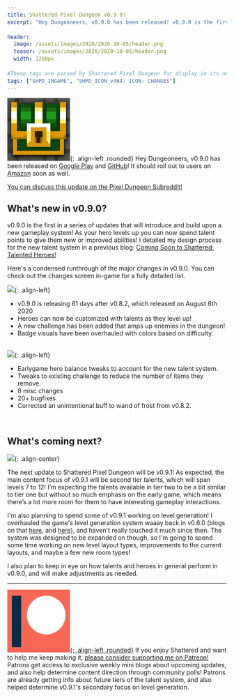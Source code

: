 ```yaml
---
title: Shattered Pixel Dungeon v0.9.0!
excerpt: "Hey Dungeoneers, v0.9.0 has been released! v0.9.0 is the first in a series of updates that will introduce and build upon a new gameplay system! As your hero levels up you can now spend talent points to give them new or improved abilities!"

header:
  image: /assets/images/2020/2020-10-05/header.png
  teaser: /assets/images/2020/2020-10-05/header.png
  width: 1260px

#These tags are parsed by Shattered Pixel Dungeon for display in its news feed
tags: ["SHPD_INGAME", "SHPD_ICON_v464: ICON: CHANGES"]
---
```


![](/assets/images/icons/SHPD.png){: .align-left .rounded} Hey Dungeoneers, v0.9.0 has been released on [Google Play](https://play.google.com/store/apps/details?id=com.shatteredpixel.shatteredpixeldungeon) and [GitHub](https://github.com/00-Evan/shattered-pixel-dungeon/releases)! It should roll out to users on [Amazon](https://www.amazon.com/Shattered-Pixel-Dungeon/dp/B00OH2C21M/) soon as well.

[You can discuss this update on the Pixel Dungeon Subreddit!](https://www.reddit.com/r/PixelDungeon/comments/j5qdfu/)

## What's new in v0.9.0?

v0.9.0 is the first in a series of updates that will introduce and build upon a new gameplay system! As your hero levels up you can now spend talent points to give them new or improved abilities! I detailed my design process for the new talent system in a previous blog: [Coming Soon to Shattered: Talented Heroes!](/blog/coming-soon-to-shattered-talented-heroes.html)

Here's a condensed runthrough of the major changes in v0.9.0. You can check out the changes screen in-game for a fully detailed list.

![](/assets/images/{{page.date|date:'%Y/%Y-%m-%d'}}/new.png){: .align-left}
- v0.9.0 is releasing 61 days after v0.8.2, which released on August 6th 2020
- Heroes can now be customized with talents as they level up!
- A new challenge has been added that amps up enemies in the dungeon!
- Badge visuals have been overhauled with colors based on difficulty.
<br><br>

![](/assets/images/{{page.date|date:'%Y/%Y-%m-%d'}}/changes.png){: .align-left}
- Earlygame hero balance tweaks to account for the new talent system.
- Tweaks to existing challenge to reduce the number of items they remove. 
- 8 misc changes
- 20+ bugfixes
- Corrected an unintentional buff to wand of frost from v0.8.2.
<br>

## What's coming next?

![](/assets/images/{{page.date|date:'%Y/%Y-%m-%d'}}/stars.png){: .align-center}

The next update to Shattered Pixel Dungeon will be v0.9.1! As expected, the main content focus of v0.9.1 will be second tier talents, which will span levels 7 to 12! I’m expecting the talents available in tier two to be a bit similar to tier one but without so much emphasis on the early game, which means there’s a lot more room for them to have interesting gameplay interactions.

I'm also planning to spend some of v0.9.1 working on level generation! I overhauled the game's level generation system waaay back in v0.6.0 (blogs on that [here](/blog/whats-coming-in-shattered-pixel-dungeon-v060.html), and [here](/blog/whats-coming-in-shattered-pixel-dungeon-v060-2.html)), and haven't really touched it much since then. The system was designed to be expanded on though, so I'm going to spend some time working on new level layout types, improvements to the current layouts, and maybe a few new room types!

I also plan to keep in eye on how talents and heroes in general perform in v0.9.0, and will make adjustments as needed.

---

[![](/assets/images/icons/patreon.png){: .align-left .rounded}](https://www.patreon.com/ShatteredPixel) If you enjoy Shattered and want to help me keep making it, [please consider supporting me on Patreon!](https://www.patreon.com/ShatteredPixel) Patrons get access to exclusive weekly mini blogs about upcoming updates, and also help determine content direction through community polls! Patrons are already getting info about future tiers of the talent system, and also helped determine v0.9.1's secondary focus on level generation.